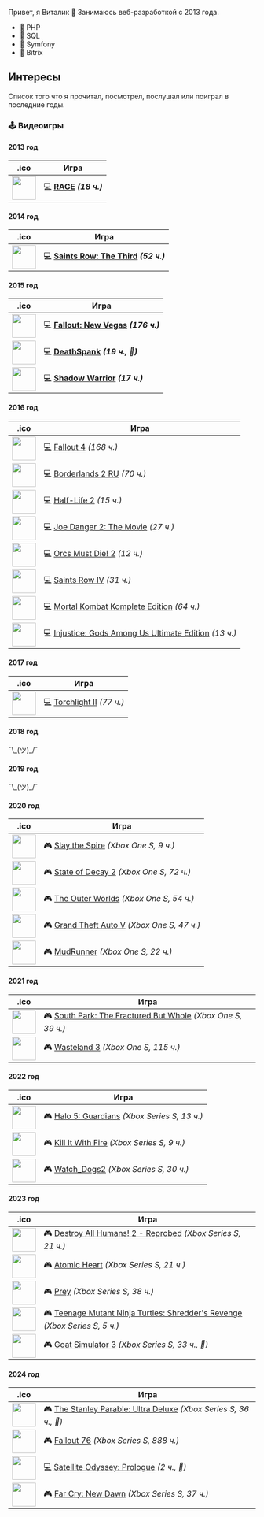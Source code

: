 Привет, я Виталик 🖖 Занимаюсь веб-разработкой с 2013 года.

* 🐘 PHP
* 🐬 SQL
* 🎻 Symfony
* 🦫 Bitrix

## Интересы

Список того что я прочитал, посмотрел, послушал или поиграл в последние годы.

### 🕹️ Видеоигры

#### 2013 год

| .ico                                   | Игра                                                                   |
|----------------------------------------|------------------------------------------------------------------------|
| <img src="games/rage.ico" width="48"> | 💻 **[RAGE](https://store.steampowered.com/app/9200/RAGE/) _(18 ч.)_** |

#### 2014 год

| .ico                                           | Игра                                                                                                     |
|------------------------------------------------|----------------------------------------------------------------------------------------------------------|
| <img src="games/saints_row_3.ico" width="48"> | 💻 **[Saints Row: The Third](https://store.steampowered.com/app/55230/Saints_Row_The_Third/) _(52 ч.)_** |

#### 2015 год

| .ico                                                | Игра                                                                                                |
|-----------------------------------------------------|-----------------------------------------------------------------------------------------------------|
| <img src="games/fallout_new_vegas.ico" width="48"> | 💻 **[Fallout: New Vegas](https://store.steampowered.com/app/22490/Fallout_New_Vegas/) _(176 ч.)_** |
| <img src="games/deathspank.ico" width="48">        | 💻 **[DeathSpank](https://store.steampowered.com/app/18040/DeathSpank/) _(19 ч., 🥇)_**             |
| <img src="games/shadow_warrior.ico" width="48">    | 💻 **[Shadow Warrior](https://store.steampowered.com/app/233130/Shadow_Warrior/) _(17 ч.)_**        |

#### 2016 год

| .ico                                              | Игра                                                                                                                                          |
|---------------------------------------------------|-----------------------------------------------------------------------------------------------------------------------------------------------|
| <img src="games/fallout_4.ico" width="48">       | 💻 [Fallout 4](https://store.steampowered.com/app/377160/Fallout_4/) _(168 ч.)_                                                               |
| <img src="games/borderlands_2.ico" width="48">   | 💻 [Borderlands 2 RU](https://store.steampowered.com/app/49520/Borderlands_2/) _(70 ч.)_                                                      |
| <img src="games/half_life_2.ico" width="48">     | 💻 [Half-Life 2](https://store.steampowered.com/app/220/HalfLife_2/) _(15 ч.)_                                                                |
| <img src="games/joe_danger_2.ico" width="48">    | 💻 [Joe Danger 2: The Movie](https://store.steampowered.com/app/242110/Joe_Danger_2_The_Movie/) _(27 ч.)_                                     |
| <img src="games/orcs_must_die_2.ico" width="48"> | 💻 [Orcs Must Die! 2](https://store.steampowered.com/app/201790/Orcs_Must_Die_2/) _(12 ч.)_                                                   |
| <img src="games/saints_row_4.ico" width="48">    | 💻 [Saints Row IV](https://store.steampowered.com/app/206420/Saints_Row_IV/) _(31 ч.)_                                                        |
| <img src="games/mortal_kombat_9.ico" width="48"> | 💻 [Mortal Kombat Komplete Edition](https://store.steampowered.com/app/237110/Mortal_Kombat_Komplete_Edition/) _(64 ч.)_                      |
| <img src="games/injustice.ico" width="48">       | 💻 [Injustice: Gods Among Us Ultimate Edition](https://store.steampowered.com/app/242700/Injustice_Gods_Among_Us_Ultimate_Edition/) _(13 ч.)_ |

#### 2017 год

| .ico                                           | Игра                                                                                   |
|------------------------------------------------|----------------------------------------------------------------------------------------|
| <img src="games/torchlight_2.ico" width="48"> | 💻 [Torchlight II](https://store.steampowered.com/app/200710/Torchlight_II/) _(77 ч.)_ |

#### 2018 год

¯\\\_(ツ)_/¯

#### 2019 год

¯\\\_(ツ)_/¯

#### 2020 год

| .ico                                                 | Игра                                                                                                         |
|------------------------------------------------------|--------------------------------------------------------------------------------------------------------------|
| <img src="games/slay_the_spire.ico" width="48">     | 🎮 [Slay the Spire](https://store.steampowered.com/app/646570/Slay_the_Spire/) _(Xbox One S, 9 ч.)_          |
| <img src="games/state_of_decay_2.ico" width="48">   | 🎮 [State of Decay 2](https://store.steampowered.com/app/495420/State_of_Decay_2/) _(Xbox One S, 72 ч.)_     |
| <img src="games/the_outer_worlds.ico" width="48">   | 🎮 [The Outer Worlds](https://store.steampowered.com/app/578650/The_Outer_Worlds/) _(Xbox One S, 54 ч.)_     |
| <img src="games/grand_theft_auto_5.ico" width="48"> | 🎮 [Grand Theft Auto V](https://store.steampowered.com/app/271590/Grand_Theft_Auto_V/) _(Xbox One S, 47 ч.)_ |
| <img src="games/mudrunner.ico" width="48">          | 🎮 [MudRunner](https://store.steampowered.com/app/675010/MudRunner/) _(Xbox One S, 22 ч.)_                   |

#### 2021 год

| .ico                                                                 | Игра                                                                                                                                          |
|----------------------------------------------------------------------|-----------------------------------------------------------------------------------------------------------------------------------------------|
| <img src="games/south_park_the_fractured_but_whole.ico" width="48"> | 🎮 [South Park: The Fractured But Whole](https://store.steampowered.com/app/488790/South_Park_The_Fractured_But_Whole/) _(Xbox One S, 39 ч.)_ |
| <img src="games/wasteland_3.ico" width="48">                        | 🎮 [Wasteland 3](https://store.steampowered.com/app/719040/Wasteland_3/) _(Xbox One S, 115 ч.)_                                               |

#### 2022 год

| .ico                                                | Игра                                                                                                                       |
|-----------------------------------------------------|----------------------------------------------------------------------------------------------------------------------------|
| <img src="games/halo_wars.ico" width="48">         | 🎮 [Halo 5: Guardians](https://www.xbox.com/ru-RU/games/store/halo-5-guardians/BRRC2BP0G9P0/0001) _(Xbox Series S, 13 ч.)_ |
| <img src="games/kill_it_with_fire.ico" width="48"> | 🎮 [Kill It With Fire](https://store.steampowered.com/app/1179210/Kill_It_With_Fire/) _(Xbox Series S, 9 ч.)_              |
| <img src="games/watch_dogs_2.ico" width="48">      | 🎮 [Watch_Dogs2](https://store.steampowered.com/app/447040/Watch_Dogs_2/) _(Xbox Series S, 30 ч.)_                         |

#### 2023 год

| .ico                                                            | Игра                                                                                                                                                                      |
|-----------------------------------------------------------------|---------------------------------------------------------------------------------------------------------------------------------------------------------------------------|
| <img src="games/destroy_all_humans_2_reprobed.ico" width="48"> | 🎮 [Destroy All Humans! 2 - Reprobed](https://store.steampowered.com/app/1266700/Destroy_All_Humans_2__Reprobed/) _(Xbox Series S, 21 ч.)_                                |
| <img src="games/atomic_heart.ico" width="48">                  | 🎮 [Atomic Heart](https://www.xbox.com/ru-RU/games/store/atomic-heart/9p731z4bbct3) _(Xbox Series S, 21 ч.)_                                                              |
| <img src="games/prey.ico" width="48">                          | 🎮 [Prey](https://store.steampowered.com/app/480490/Prey/) _(Xbox Series S, 38 ч.)_                                                                                       |
| <img src="games/tmnt_shredders_revenge.ico" width="48">        | 🎮 [Teenage Mutant Ninja Turtles: Shredder's Revenge](https://store.steampowered.com/app/1361510/Teenage_Mutant_Ninja_Turtles_Shredders_Revenge/) _(Xbox Series S, 5 ч.)_ |
| <img src="games/goat_simulator_3.ico" width="48">              | 🎮 [Goat Simulator 3](https://store.steampowered.com/app/850190/Goat_Simulator_3/) _(Xbox Series S, 33 ч., 🥇)_                                                           |

#### 2024 год

| .ico                                                         | Игра                                                                                                                                              |
|--------------------------------------------------------------|---------------------------------------------------------------------------------------------------------------------------------------------------|
| <img src="games/the_stanley_parable.ico" width="48">        | 🎮 [The Stanley Parable: Ultra Deluxe](https://store.steampowered.com/app/1703340/The_Stanley_Parable_Ultra_Deluxe/) _(Xbox Series S, 36 ч., 🥇)_ |
| <img src="games/fallout_76.ico" width="48">                 | 🎮 [Fallout 76](https://store.steampowered.com/app/1151340/Fallout_76/) _(Xbox Series S, 888 ч.)_                                                 |
| <img src="games/satellite_odyssey_prologue.ico" width="48"> | 💻 [Satellite Odyssey: Prologue](https://store.steampowered.com/app/2579270/Satellite_Odyssey_Prologue/) _(2 ч., 🥇)_                             |
| <img src="games/far_cry_new_dawn.ico" width="48">           | 🎮 [Far Cry: New Dawn](https://store.steampowered.com/app/939960/Far_Cry_New_Dawn/) _(Xbox Series S, 37 ч.)_                                      |
